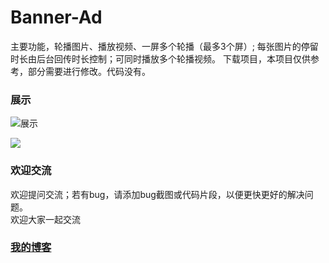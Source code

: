 # Banner-Ad
主要功能，轮播图片、播放视频、一屏多个轮播（最多3个屏）; 每张图片的停留时长由后台回传时长控制；可同时播放多个轮播视频。
下载项目，本项目仅供参考，部分需要进行修改。代码没有。

### 展示
![展示](https://github.com/gegeyang0124/Banner-Ad/blob/master/showImg/banner.gif)
<p>
    <img src ="https://github.com/gegeyang0124/Banner-Ad/blob/master/showImg/banner.gif" />
</p>

### 欢迎交流
欢迎提问交流；若有bug，请添加bug截图或代码片段，以便更快更好的解决问题。<br>
欢迎大家一起交流

### [我的博客](http://blog.sina.com.cn/s/articlelist_6078695441_0_1.html)
